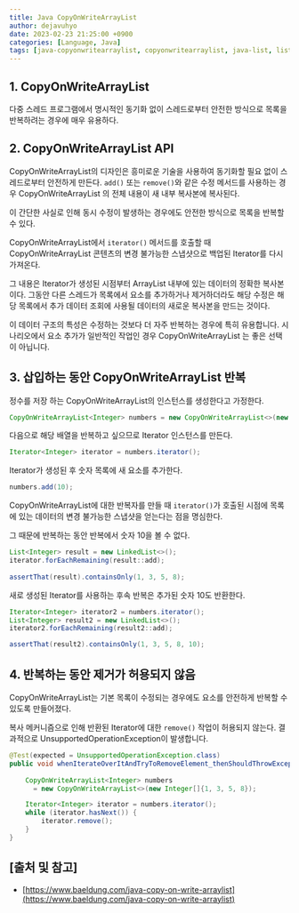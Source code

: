 ```yaml
---
title: Java CopyOnWriteArrayList
author: dejavuhyo
date: 2023-02-23 21:25:00 +0900
categories: [Language, Java]
tags: [java-copyonwritearraylist, copyonwritearraylist, java-list, list, 자바-리스트, 리스트]
---
```


## 1. CopyOnWriteArrayList
다중 스레드 프로그램에서 명시적인 동기화 없이 스레드로부터 안전한 방식으로 목록을 반복하려는 경우에 매우 유용하다.

## 2. CopyOnWriteArrayList API
CopyOnWriteArrayList의 디자인은 흥미로운 기술을 사용하여 동기화할 필요 없이 스레드로부터 안전하게 만든다. `add()` 또는 `remove()`와 같은 수정 메서드를 사용하는 경우 CopyOnWriteArrayList 의 전체 내용이 새 내부 복사본에 복사된다.

이 간단한 사실로 인해 동시 수정이 발생하는 경우에도 안전한 방식으로 목록을 반복할 수 있다.

CopyOnWriteArrayList에서 `iterator()` 메서드를 호출할 때 CopyOnWriteArrayList 콘텐츠의 변경 불가능한 스냅샷으로 백업된 Iterator를 다시 가져온다.

그 내용은 Iterator가 생성된 시점부터 ArrayList 내부에 있는 데이터의 정확한 복사본이다. 그동안 다른 스레드가 목록에서 요소를 추가하거나 제거하더라도 해당 수정은 해당 목록에서 추가 데이터 조회에 사용될 데이터의 새로운 복사본을 만드는 것이다.

이 데이터 구조의 특성은 수정하는 것보다 더 자주 반복하는 경우에 특히 유용합니다. 시나리오에서 요소 추가가 일반적인 작업인 경우 CopyOnWriteArrayList 는 좋은 선택이 아닙니다.

## 3. 삽입하는 동안 CopyOnWriteArrayList 반복
정수를 저장 하는 CopyOnWriteArrayList의 인스턴스를 생성한다고 가정한다.

```java
CopyOnWriteArrayList<Integer> numbers = new CopyOnWriteArrayList<>(new Integer[]{1, 3, 5, 8});
```

다음으로 해당 배열을 반복하고 싶으므로 Iterator 인스턴스를 만든다.

```java
Iterator<Integer> iterator = numbers.iterator();
```

Iterator가 생성된 후 숫자 목록에 새 요소를 추가한다.

```java
numbers.add(10);
```

CopyOnWriteArrayList에 대한 반복자를 만들 때 `iterator()`가 호출된 시점에 목록에 있는 데이터의 변경 불가능한 스냅샷을 얻는다는 점을 명심한다.

그 때문에 반복하는 동안 반복에서 숫자 10을 볼 수 없다.

```java
List<Integer> result = new LinkedList<>();
iterator.forEachRemaining(result::add);
 
assertThat(result).containsOnly(1, 3, 5, 8);
```

새로 생성된 Iterator를 사용하는 후속 반복은 추가된 숫자 10도 반환한다.

```java
Iterator<Integer> iterator2 = numbers.iterator();
List<Integer> result2 = new LinkedList<>();
iterator2.forEachRemaining(result2::add);

assertThat(result2).containsOnly(1, 3, 5, 8, 10);
```

## 4. 반복하는 동안 제거가 허용되지 않음
CopyOnWriteArrayList는 기본 목록이 수정되는 경우에도 요소를 안전하게 반복할 수 있도록 만들어졌다.

복사 메커니즘으로 인해 반환된 Iterator에 대한 `remove()` 작업이 허용되지 않는다. 결과적으로 UnsupportedOperationException이 발생합니다.

```java
@Test(expected = UnsupportedOperationException.class)
public void whenIterateOverItAndTryToRemoveElement_thenShouldThrowException() {
    
    CopyOnWriteArrayList<Integer> numbers
      = new CopyOnWriteArrayList<>(new Integer[]{1, 3, 5, 8});

    Iterator<Integer> iterator = numbers.iterator();
    while (iterator.hasNext()) {
        iterator.remove();
    }
}
```

## [출처 및 참고]
* [https://www.baeldung.com/java-copy-on-write-arraylist](https://www.baeldung.com/java-copy-on-write-arraylist)
